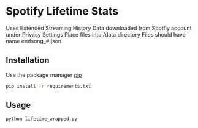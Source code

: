 # Spotify Lifetime Stats

Uses Extended Streaming History Data downloaded from Spotfiy account under Privacy Settings
Place files into /data directory
Files should have name endsong_#.json

## Installation 

Use the package manager [pip](https://pip.pypa.io/en/stable/)

```bash
pip install -r requirements.txt
```

## Usage 

```bash
python lifetime_wrapped.py
```
